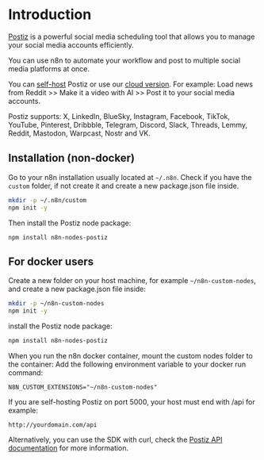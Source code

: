 # Introduction
[Postiz](https://postiz.com) is a powerful social media scheduling tool that allows you to manage your social media accounts efficiently.

You can use n8n to automate your workflow and post to multiple social media platforms at once.

You can [self-host](https://docs.postiz.com/introduction) Postiz or use our [cloud version](https://platform.postiz.com).
For example: Load news from Reddit >> Make it a video with AI >> Post it to your social media accounts.

Postiz supports: X, LinkedIn, BlueSky, Instagram, Facebook, TikTok, YouTube, Pinterest, Dribbble, Telegram, Discord, Slack, Threads, Lemmy, Reddit, Mastodon, Warpcast, Nostr and VK.

## Installation (non-docker)
Go to your n8n installation usually located at `~/.n8n`.
Check if you have the `custom` folder, if not create it and create a new package.json file inside.
```bash
mkdir -p ~/.n8n/custom
npm init -y
```

Then install the Postiz node package:
```
npm install n8n-nodes-postiz
```

## For docker users
Create a new folder on your host machine, for example `~/n8n-custom-nodes`, and create a new package.json file inside:
```bash
mkdir -p ~/n8n-custom-nodes
npm init -y
```

install the Postiz node package:
```bash
npm install n8n-nodes-postiz
```

When you run the n8n docker container, mount the custom nodes folder to the container:
Add the following environment variable to your docker run command:
```
N8N_CUSTOM_EXTENSIONS="~/n8n-custom-nodes"
```

If you are self-hosting Postiz on port 5000, your host must end with /api for example:
```
http://yourdomain.com/api
```

Alternatively, you can use the SDK with curl, check the [Postiz API documentation](https://docs.postiz.com/public-api) for more information.
